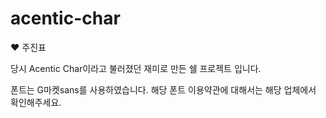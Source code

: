 # acentic-char
❤ 주진표

당시 Acentic Char이라고 불러졌던 재미로 만든 쉘 프로젝트 입니다.

폰트는 G마켓sans를 사용하였습니다. 해당 폰트 이용약관에 대해서는 해당 업체에서 확인해주세요.
